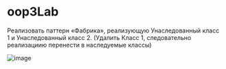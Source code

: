 # oop3Lab

Реализовать паттерн «Фабрика», реализующую Унаследованный класс 1 и Унаследованный класс 2. (Удалить Класс 1, следовательно реализациию перенести в наследуемые классы)

![image](https://github.com/user-attachments/assets/b61c968d-1329-42c0-80c2-0058b1d350c4)




